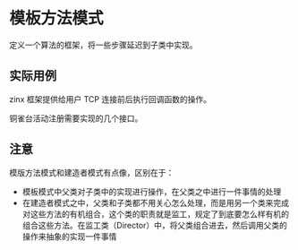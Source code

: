 # 模板方法模式

定义一个算法的框架，将一些步骤延迟到子类中实现。

## 实际用例

zinx 框架提供给用户 TCP 连接前后执行回调函数的操作。

铜雀台活动注册需要实现的几个接口。

## 注意
模版方法模式和建造者模式有点像，区别在于：

- 模板模式中父类对子类中的实现进行操作，在父类之中进行一件事情的处理
- 在建造者模式之中，父类和子类都不用关心怎么处理，而是用另一个类来完成对这些方法的有机组合，这个类的职责就是监工，规定了到底要怎么样有机的组合这些方法。在监工类（Director）中，将父类组合进去，然后调用父类的操作来抽象的实现一件事情